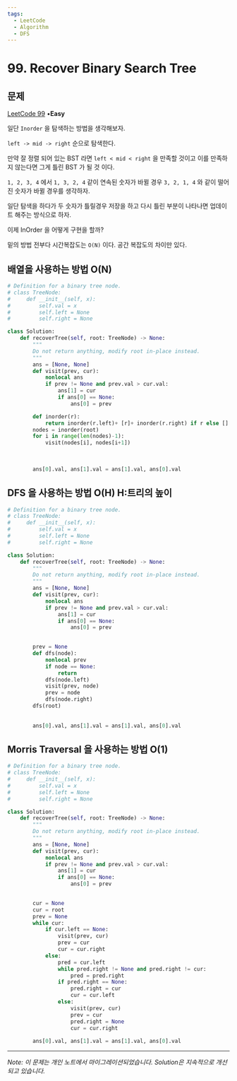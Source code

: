 ```yaml
---
tags:
  - LeetCode
  - Algorithm
  - DFS
---
```


# 99. Recover Binary Search Tree

## 문제

[LeetCode 99](https://leetcode.com/problems/recover-binary-search-tree/) •**Easy**

일단 `Inorder` 을 탐색하는 방법을 생각해보자.

`left -> mid -> right` 순으로 탐색한다.

만약 잘 정렬 되어 있는 BST 라면 `left < mid < right` 을 만족할 것이고 이를 만족하지 않는다면 그게 틀린 BST 가 될 것 이다.

`1, 2, 3, 4` 에서 `1, 3, 2, 4` 같이 연속된 숫자가 바뀔 경우 `3, 2, 1, 4` 와 같이 떨어진 숫자가 바뀔 경우를 생각하자.

일단 탐색을 하다가 두 숫자가 틀릴경우 저장을 하고 다시 틀린 부분이 나타나면 업데이트 해주는 방식으로 하자.

이제 InOrder 을 어떻게 구현을 할까?

밑의 방법 전부다 시간복잡도는 `O(N)` 이다. 공간 복잡도의 차이만 있다.

## 배열을 사용하는 방법 O(N)

```python
# Definition for a binary tree node.
# class TreeNode:
#     def __init__(self, x):
#         self.val = x
#         self.left = None
#         self.right = None

class Solution:
    def recoverTree(self, root: TreeNode) -> None:
        """
        Do not return anything, modify root in-place instead.
        """
        ans = [None, None]
        def visit(prev, cur):
            nonlocal ans
            if prev != None and prev.val > cur.val:
                ans[1] = cur
                if ans[0] == None: 
                    ans[0] = prev

        def inorder(r):
            return inorder(r.left)+ [r]+ inorder(r.right) if r else []
        nodes = inorder(root)
        for i in range(len(nodes)-1):
            visit(nodes[i], nodes[i+1])
        
       
            
        ans[0].val, ans[1].val = ans[1].val, ans[0].val
```

## DFS 을 사용하는 방법 O(H) H:트리의 높이

```python
# Definition for a binary tree node.
# class TreeNode:
#     def __init__(self, x):
#         self.val = x
#         self.left = None
#         self.right = None

class Solution:
    def recoverTree(self, root: TreeNode) -> None:
        """
        Do not return anything, modify root in-place instead.
        """
        ans = [None, None]
        def visit(prev, cur):
            nonlocal ans
            if prev != None and prev.val > cur.val:
                ans[1] = cur
                if ans[0] == None: 
                    ans[0] = prev

        
        prev = None
        def dfs(node):
            nonlocal prev
            if node == None:
                return
            dfs(node.left)
            visit(prev, node)
            prev = node
            dfs(node.right)   
        dfs(root)
        
        
        ans[0].val, ans[1].val = ans[1].val, ans[0].val
```

## Morris Traversal 을 사용하는 방법 O(1)

```python
# Definition for a binary tree node.
# class TreeNode:
#     def __init__(self, x):
#         self.val = x
#         self.left = None
#         self.right = None

class Solution:
    def recoverTree(self, root: TreeNode) -> None:
        """
        Do not return anything, modify root in-place instead.
        """
        ans = [None, None]
        def visit(prev, cur):
            nonlocal ans
            if prev != None and prev.val > cur.val:
                ans[1] = cur
                if ans[0] == None: 
                    ans[0] = prev

        
        cur = None
        cur = root
        prev = None
        while cur:
            if cur.left == None:
                visit(prev, cur)
                prev = cur
                cur = cur.right
            else:
                pred = cur.left
                while pred.right != None and pred.right != cur:
                    pred = pred.right
                if pred.right == None:
                    pred.right = cur
                    cur = cur.left
                else:
                    visit(prev, cur)
                    prev = cur
                    pred.right = None
                    cur = cur.right
            
        ans[0].val, ans[1].val = ans[1].val, ans[0].val
```

---

*Note: 이 문제는 개인 노트에서 마이그레이션되었습니다. Solution은 지속적으로 개선되고 있습니다.*
